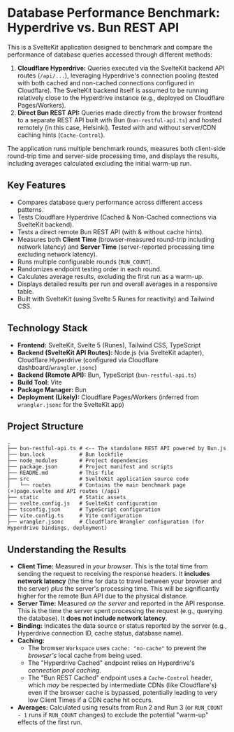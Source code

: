 # Database Performance Benchmark: Hyperdrive vs. Bun REST API

This is a SvelteKit application designed to benchmark and compare the performance of database queries accessed through different methods:

1.  **Cloudflare Hyperdrive:** Queries executed via the SvelteKit backend API routes (`/api/...`), leveraging Hyperdrive's connection pooling (tested with both cached and non-cached connections configured in Cloudflare). The SvelteKit backend itself is assumed to be running relatively close to the Hyperdrive instance (e.g., deployed on Cloudflare Pages/Workers).
2.  **Direct Bun REST API:** Queries made directly from the browser frontend to a separate REST API built with Bun (`bun-restful-api.ts`) and hosted remotely (in this case, Helsinki). Tested with and without server/CDN caching hints (`Cache-Control`).

The application runs multiple benchmark rounds, measures both client-side round-trip time and server-side processing time, and displays the results, including averages calculated excluding the initial warm-up run.

## Key Features

- Compares database query performance across different access patterns.
- Tests Cloudflare Hyperdrive (Cached & Non-Cached connections via SvelteKit backend).
- Tests a direct remote Bun REST API (with & without cache hints).
- Measures both **Client Time** (browser-measured round-trip including network latency) and **Server Time** (server-reported processing time excluding network latency).
- Runs multiple configurable rounds (`RUN_COUNT`).
- Randomizes endpoint testing order in each round.
- Calculates average results, excluding the first run as a warm-up.
- Displays detailed results per run and overall averages in a responsive table.
- Built with SvelteKit (using Svelte 5 Runes for reactivity) and Tailwind CSS.

## Technology Stack

- **Frontend:** SvelteKit, Svelte 5 (Runes), Tailwind CSS, TypeScript
- **Backend (SvelteKit API Routes):** Node.js (via SvelteKit adapter), Cloudflare Hyperdrive (configured via Cloudflare dashboard/`wrangler.jsonc`)
- **Backend (Remote API):** Bun, TypeScript (`bun-restful-api.ts`)
- **Build Tool:** Vite
- **Package Manager:** Bun
- **Deployment (Likely):** Cloudflare Pages/Workers (inferred from `wrangler.jsonc` for the SvelteKit app)

## Project Structure

```
.
├── bun-restful-api.ts # <-- The standalone REST API powered by Bun.js
├── bun.lock           # Bun lockfile
├── node_modules       # Project dependencies
├── package.json       # Project manifest and scripts
├── README.md          # This file
├── src                # SvelteKit application source code
│   └── routes         # Contains the main benchmark page (+)page.svelte and API routes (/api)
├── static             # Static assets
├── svelte.config.js   # SvelteKit configuration
├── tsconfig.json      # TypeScript configuration
├── vite.config.ts     # Vite configuration
├── wrangler.jsonc     # Cloudflare Wrangler configuration (for Hyperdrive bindings, deployment)
```

## Understanding the Results

- **Client Time:** Measured in _your browser_. This is the total time from sending the request to receiving the response headers. It **includes network latency** (the time for data to travel between your browser and the server) _plus_ the server's processing time. This will be significantly higher for the remote Bun API due to the physical distance.
- **Server Time:** Measured _on the server_ and reported in the API response. This is the time the server spent processing the request (e.g., querying the database). It **does not include network latency**.
- **Binding:** Indicates the data source or status reported by the server (e.g., Hyperdrive connection ID, cache status, database name).
- **Caching:**
  - The browser `Workspace` uses `cache: "no-cache"` to prevent the _browser's_ local cache from being used.
  - The "Hyperdrive Cached" endpoint relies on Hyperdrive's _connection pool caching_.
  - The "Bun REST Cached" endpoint uses a `Cache-Control` header, which _may_ be respected by intermediate CDNs (like Cloudflare's) even if the browser cache is bypassed, potentially leading to very low Client Times if a CDN cache hit occurs.
- **Averages:** Calculated using results from Run 2 and Run 3 (or `RUN_COUNT - 1` runs if `RUN_COUNT` changes) to exclude the potential "warm-up" effects of the first run.
